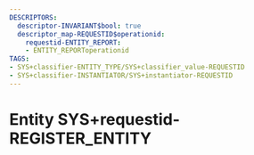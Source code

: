```yaml
---
DESCRIPTORS:
  descriptor-INVARIANT$bool: true
  descriptor_map-REQUESTID$operationid:
    requestid-ENTITY_REPORT:
    - ENTITY_REPORToperationid
TAGS:
- SYS+classifier-ENTITY_TYPE/SYS+classifier_value-REQUESTID
- SYS+classifier-INSTANTIATOR/SYS+instantiator-REQUESTID
---
```

# Entity SYS+requestid-REGISTER_ENTITY

